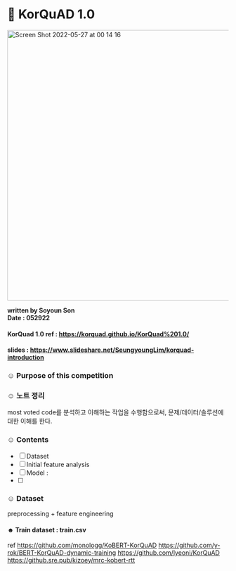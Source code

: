 # 🐝 KorQuAD 1.0

<img width="616" alt="Screen Shot 2022-05-27 at 00 14 16" src="https://user-images.githubusercontent.com/40614421/170518203-eeafc607-8093-492c-98dc-537f5c189b63.png">


**written by Soyoun Son**         
**Date : 052922**


#### KorQuad 1.0 ref : https://korquad.github.io/KorQuad%201.0/
#### slides : https://www.slideshare.net/SeungyoungLim/korquad-introduction




### ☺︎ Purpose of this competition 

### ☺︎ 노트 정리
most voted code를 분석하고 이해하는 작업을 수행함으로써, 문제/데이터/솔루션에 대한 이해를 한다. 

### ☺︎ Contents
- [ ] Dataset
- [ ] Initial feature analysis 
- [ ] Model :
- [ ] 
### ☺︎ Dataset 

preprocessing + feature engineering 

#### ☻ Train dataset : train.csv 


ref
https://github.com/monologg/KoBERT-KorQuAD
https://github.com/y-rok/BERT-KorQuAD-dynamic-training
https://github.com/lyeoni/KorQuAD
https://github.sre.pub/kizoey/mrc-kobert-rtt
